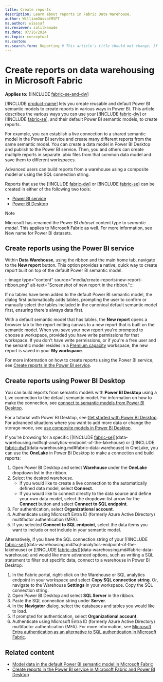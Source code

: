 ```yaml
---
title: Create reports
description: Learn about reports in Fabric Data Warehouse.
author: WilliamDAssafMSFT
ms.author: wiassaf
ms.reviewer: salilkanade
ms.date: 07/26/2024
ms.topic: conceptual
ms.custom:
ms.search.form: Reporting # This article's title should not change. If so, contact engineering.
---
```

# Create reports on data warehousing in Microsoft Fabric

**Applies to:** [!INCLUDE [fabric-se-and-dw](includes/applies-to-version/fabric-se-and-dw.md)]

[!INCLUDE [product-name](../includes/product-name.md)] lets you create reusable and default Power BI semantic models to create reports in various ways in Power BI. This article describes the various ways you can use your [!INCLUDE [fabric-dw](includes/fabric-dw.md)] or [!INCLUDE [fabric-se](includes/fabric-se.md)], and their default Power BI semantic models, to create reports.

For example, you can establish a live connection to a shared semantic model in the Power BI service and create many different reports from the same semantic model. You can create a data model in Power BI Desktop and publish to the Power BI service. Then, you and others can create multiple reports in separate .pbix files from that common data model and save them to different workspaces.

Advanced users can build reports from a warehouse using a composite model or using the SQL connection string.

Reports that use the [!INCLUDE [fabric-dw](includes/fabric-dw.md)] or [!INCLUDE [fabric-se](includes/fabric-se.md)] can be created in either of the following two tools:

- [Power BI service](reports-power-bi-service.md)
- [Power BI Desktop](/power-bi/fundamentals/desktop-getting-started)

> [!NOTE]
> Microsoft has renamed the Power BI *dataset* content type to *semantic model*. This applies to Microsoft Fabric as well. For more information, see New name for Power BI datasets.

## Create reports using the Power BI service

Within **Data Warehouse**, using the ribbon and the main home tab, navigate to the **New report** button. This option provides a native, quick way to create report built on top of the default Power BI semantic model.

:::image type="content" source="media/create-reports/new-report-ribbon.png" alt-text="Screenshot of new report in the ribbon.":::

If no tables have been added to the default Power BI semantic model, the dialog first automatically adds tables, prompting the user to confirm or manually select the tables included in the canonical default semantic model first, ensuring there's always data first.

With a default semantic model that has tables, the **New report** opens a browser tab to the report editing canvas to a new report that is built on the semantic model. When you save your new report you're prompted to choose a workspace, provided you have write permissions for that workspace. If you don't have write permissions, or if you're a free user and the semantic model resides in a [Premium capacity](/power-bi/enterprise/service-premium-what-is) workspace, the new report is saved in your **My workspace**.

For more information on how to create reports using the Power BI service, see [Create reports in the Power BI service](reports-power-bi-service.md).

## Create reports using Power BI Desktop

You can build reports from semantic models with **Power BI Desktop** using a Live connection to the default semantic model. For information on how to make the connection, see [connect to semantic models from Power BI Desktop](/power-bi/connect-data/desktop-report-lifecycle-datasets).  

For a tutorial with Power BI Desktop, see [Get started with Power BI Desktop](/power-bi/fundamentals/desktop-getting-started). For advanced situations where you want to add more data or change the storage mode, see [use composite models in Power BI Desktop](/power-bi/transform-model/desktop-composite-models).

If you're browsing for a specific [[!INCLUDE [fabric-se](includes/fabric-se.md)]](data-warehousing.md#sql-analytics-endpoint-of-the-lakehouse) or [[!INCLUDE [fabric-dw](includes/fabric-dw.md)]](data-warehousing.md#fabric-data-warehouse) in OneLake, you can use the **OneLake** in Power BI Desktop to make a connection and build reports:

1. Open Power BI Desktop and select **Warehouse** under the **OneLake** dropdown list in the ribbon.
1. Select the desired warehouse.
    - If you would like to create a live connection to the automatically defined data model, select **Connect**.
    - If you would like to connect directly to the data source and define your own data model, select the dropdown list arrow for the **Connect** button and select **Connect to SQL endpoint**.
1. For authentication, select **Organizational account**.
1. Authenticate using Microsoft Entra ID (formerly Azure Active Directory) multifactor authentication (MFA).
1. If you selected **Connect to SQL endpoint**, select the data items you want to include or not include in your semantic model.

Alternatively, if you have the SQL connection string of your [[!INCLUDE [fabric-se](includes/fabric-se.md)]](data-warehousing.md#sql-analytics-endpoint-of-the-lakehouse) or [[!INCLUDE [fabric-dw](includes/fabric-dw.md)]](data-warehousing.md#fabric-data-warehouse) and would like more advanced options, such as writing a SQL statement to filter out specific data, connect to a warehouse in Power BI Desktop:

1. In the Fabric portal, right-click on the Warehouse or SQL analytics endpoint in your workspace and select **Copy SQL connection string**. Or, navigate to the Warehouse **Settings** in your workspace. Copy the SQL connection string.
1. Open Power BI Desktop and select **SQL Server** in the ribbon.
1. Paste the SQL connection string under **Server**.
1. In the **Navigator** dialog, select the databases and tables you would like to load.
1. If prompted for authentication, select **Organizational account**.
1. Authenticate using Microsoft Entra ID (formerly Azure Active Directory) multifactor authentication (MFA). For more information, see [Microsoft Entra authentication as an alternative to SQL authentication in Microsoft Fabric](entra-id-authentication.md).

## Related content

- [Model data in the default Power BI semantic model in Microsoft Fabric](default-power-bi-semantic-model.md)
- [Create reports in the Power BI service in Microsoft Fabric and Power BI Desktop](reports-power-bi-service.md)
